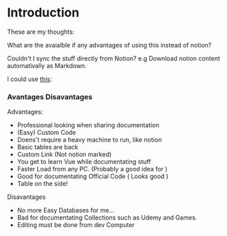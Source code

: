 # Introduction

These are my thoughts:

What are the avaialble if any advantages of using this instead of notion?

Couldn't I sync the stuff directly from Notion? e.g Download notion content automativally as Markdown.

I could use [this](https://github.com/echo724/notion2md):


### Avantages Disavantages

Advantages:
- Professional looking when sharing documentation
- (Easy) Custom Code
- Doens't require a heavy machine to run, like notion
- Basic tables are back 
- Custom Link (Not notion marked)
- You get to learn Vue while documentating stuff
- Faster Load from any PC. (Probably a good idea for )
- Good for documentating Official Code ( Looks good )
- Table on the side!

Disavantages
- No more Easy Databases for me... 
- Bad for documentating Collections such as Udemy and Games.
- Editing must be done from dev Computer








